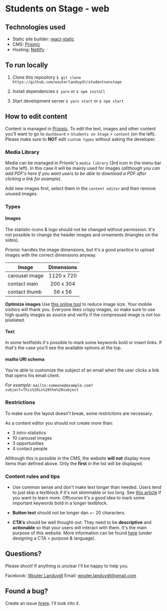 # Students on Stage - web

## Technologies used

* Static site builder: [react-static](https://github.com/nozzle/react-static)
* CMS: [Prismic](https://prismic.io)
* Hosting: [Netlify](https://www.netlify.com/)

## To run locally

1.  Clone this repository
    `$ git clone https://github.com/wouterlanduydt/studentsonstage`

2.  Install dependencies
    `$ yarn` or `$ npm install`

3.  Start development server
    `$ yarn start` or `$ npm start`

## How to edit content

Content is managed in [Prismic](https://prismic.io). To edit the text, images and other content you'll want to go to `dashboard` > `Students on Stage` > `content` (on the left). Please make sure to **NOT** edit `custom types` without asking the developer.

### Media Library

Media can be managed in Prismic's `media library` (3rd icon in the menu bar on the left). In this case it will be mainly used for images (_allthough you can add PDF's here if you want users to be able to download a PDF after clicking a link for example_).

Add new images first, select them in the `content editor` and then remove unused images.

### Types

#### Images

The statistic-icons & logo should not be changed without permission.
It's not possible to change the header images and ornaments (triangles on the sides).

Prismic handles the image dimensions, but it's a good practice to upload images with the correct dimensions anyway.

| Image          | Dimensions |
| -------------- | :--------: |
| carousel image | 1120 x 720 |
| contact main   | 200 x 304  |
| contact thumb  |  56 x 56   |

**Optimize images**
Use [this online tool](http://optimizilla.com/nl/) to reduce image size. Your mobile visitors will thank you.
Everyone likes crispy images, so make sure to use high quality images as source and verify if the compressed image is not too pixelated.

#### Text

In some textfields it's possible to mark some keywords bold or insert links. If that's the case you'll see the available options at the top.

#### mailto URI schema

You're able to customize the subject of an email when the user clicks a link that opens his email client.

_For example:_ `mailto:someone@example.com?subject=This%20is%20the%20subject`

### Restrictions

To make sure the layout doesn't break, some restricitons are necessary.

As a content editor you should not create more than:

* 3 intro-statistics
* 10 carousel images
* 3 opportunities
* 4 contact people

Allthough this is possible in the CMS, the website **will not** display more items than defined above. Only the **first** in the list will be displayed.

### Content rules and tips

* Use common sense and don't make text longer than needed. Users tend to just skip a textblock if it's not skimmable or too long. See [this article](https://www.nngroup.com/articles/how-little-do-users-read) if you want to learn more. Offcourse it's a good idea to mark some important keywords bold in a longer textblock.

* **Button text** should not be longer dan +- 20 characters.

* **CTA's** should be well thought-out. They need to be **descriptive** and **actionable** so that your users will interact with them. It's the main purpose of this website. More information can be found [here](https://litmus.com/blog/click-tap-and-touch-a-guide-to-cta-best-practices) (under designing a CTA > purpose & language).

## Questions?

Please shoot!
If anything is unclear I'll be happy to help you.

Facebook: [Wouter Landuydt](https://www.facebook.com/wouter.landuydt)
Email: [wouter.landuydt@gmail.com](mailto:wouter.landuydt@gmail.com)

## Found a bug?

Create an issue [hrere](https://github.com/wouterlanduydt/studentsonstage/issues). I'll look into it.
